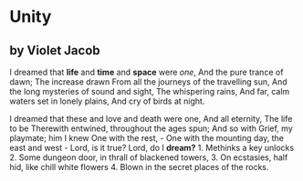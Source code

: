  # Unity
 ## by Violet Jacob


I dreamed that **life** and **time** and **space** were *one*,
        And the pure trance of dawn;
        The increase drawn
    From all the journeys of the travelling sun,
    And the long mysteries of sound and sight,
        The whispering rains,
    And far, calm waters set in lonely plains,
        And cry of birds at night.
        
I dreamed that these and love and death were one,
        And all eternity,
        The life to be
    Therewith entwined, throughout the ages spun;
    And so with Grief, my playmate; him I knew
        One with the rest, - 
    One with the mounting day, the east and west - 
        Lord, is it true?
    Lord, do I **dream?** 
    1. Methinks a key unlocks
    2. Some dungeon door, in thrall of blackened towers,
    3. On ecstasies, half hid, like chill white flowers
    4. Blown in the secret places of the rocks.

